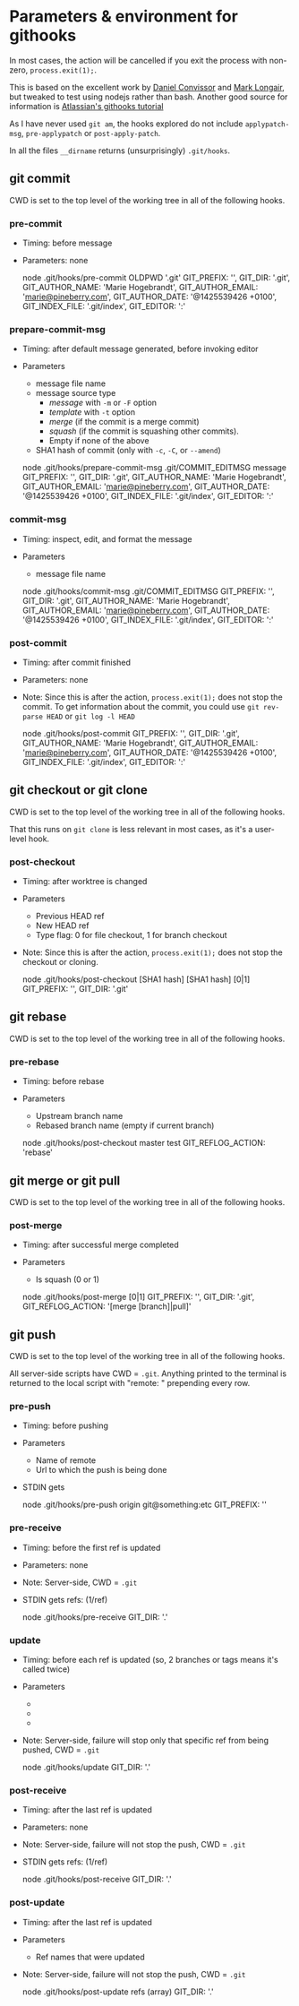 # Parameters & environment for githooks

In most cases, the action will be cancelled if you exit the process with
non-zero, `process.exit(1);`.

This is based on the excellent work by [Daniel Convissor](http://www.analysisandsolutions.com/code/git-hooks-summary-cheat-sheet.htm)
and [Mark Longair](http://longair.net/blog/2011/04/09/missing-git-hooks-documentation/),
but tweaked to test using nodejs rather than bash. Another good source for
information is [Atlassian's githooks tutorial](https://www.atlassian.com/git/tutorials/git-hooks/local-hooks)

As I have never used `git am`, the hooks explored do not include `applypatch-msg`,
`pre-applypatch` or `post-apply-patch`.

In all the files `__dirname` returns (unsurprisingly) `.git/hooks`.

## git commit
CWD is set to the top level of the working tree in all of the following hooks.

### pre-commit
* Timing: before message
* Parameters: none

    node .git/hooks/pre-commit
    OLDPWD '.git'
    GIT_PREFIX: '',
    GIT_DIR: '.git',
    GIT_AUTHOR_NAME: 'Marie Hogebrandt',
    GIT_AUTHOR_EMAIL: 'marie@pineberry.com',
    GIT_AUTHOR_DATE: '@1425539426 +0100',
    GIT_INDEX_FILE: '.git/index',
    GIT_EDITOR: ':'

### prepare-commit-msg
* Timing: after default message generated, before invoking editor
* Parameters
    * message file name
    * message source type
        * *message* with `-m` or `-F` option
        * *template* with `-t` option
        * *merge* (if the commit is a merge commit)
        * *squash* (if the commit is squashing other commits).
        * Empty if none of the above
    * SHA1 hash of commit (only with `-c`, `-C`, or `--amend`)

    node .git/hooks/prepare-commit-msg .git/COMMIT_EDITMSG message
    GIT_PREFIX: '',
    GIT_DIR: '.git',
    GIT_AUTHOR_NAME: 'Marie Hogebrandt',
    GIT_AUTHOR_EMAIL: 'marie@pineberry.com',
    GIT_AUTHOR_DATE: '@1425539426 +0100',
    GIT_INDEX_FILE: '.git/index',
    GIT_EDITOR: ':'

### commit-msg
* Timing: inspect, edit, and format the message
* Parameters
    * message file name

    node .git/hooks/commit-msg .git/COMMIT_EDITMSG
    GIT_PREFIX: '',
    GIT_DIR: '.git',
    GIT_AUTHOR_NAME: 'Marie Hogebrandt',
    GIT_AUTHOR_EMAIL: 'marie@pineberry.com',
    GIT_AUTHOR_DATE: '@1425539426 +0100',
    GIT_INDEX_FILE: '.git/index',
    GIT_EDITOR: ':'

### post-commit
* Timing: after commit finished
* Parameters: none
* Note: Since this is after the action, `process.exit(1);` does not stop the commit.
    To get information about the commit, you could use `git rev-parse HEAD` or
    `git log -l HEAD`

    node .git/hooks/post-commit
    GIT_PREFIX: '',
    GIT_DIR: '.git',
    GIT_AUTHOR_NAME: 'Marie Hogebrandt',
    GIT_AUTHOR_EMAIL: 'marie@pineberry.com',
    GIT_AUTHOR_DATE: '@1425539426 +0100',
    GIT_INDEX_FILE: '.git/index',
    GIT_EDITOR: ':'

## git checkout or git clone
CWD is set to the top level of the working tree in all of the following hooks.

That this runs on `git clone` is less relevant in most cases, as it's a
user-level hook.

### post-checkout
* Timing: after worktree is changed
* Parameters
    * Previous HEAD ref
    * New HEAD ref
    * Type flag: 0 for file checkout, 1 for branch checkout
* Note: Since this is after the action, `process.exit(1);` does not stop the checkout or cloning.

    node .git/hooks/post-checkout [SHA1 hash] [SHA1 hash] [0|1]
    GIT_PREFIX: '',
    GIT_DIR: '.git'

## git rebase
CWD is set to the top level of the working tree in all of the following hooks.

### pre-rebase
* Timing: before rebase
* Parameters
    * Upstream branch name
    * Rebased branch name (empty if current branch)

    node .git/hooks/post-checkout master test
    GIT_REFLOG_ACTION: 'rebase'

## git merge or git pull
CWD is set to the top level of the working tree in all of the following hooks.

### post-merge
* Timing: after successful merge completed
* Parameters
    * Is squash (0 or 1)

    node .git/hooks/post-merge [0|1]
    GIT_PREFIX: '',
    GIT_DIR: '.git',
    GIT_REFLOG_ACTION: '[merge [branch]|pull]'

## git push
CWD is set to the top level of the working tree in all of the following hooks.

All server-side scripts have CWD = `.git`. Anything printed to the terminal
is returned to the local script with "remote: " prepending every row.

### pre-push
* Timing: before pushing
* Parameters
    * Name of remote
    * Url to which the push is being done
* STDIN gets <local ref> <local sha1> <remote ref> <remote sha1>

    node .git/hooks/pre-push origin git@something:etc
    GIT_PREFIX: ''

### pre-receive
* Timing: before the first ref is updated
* Parameters: none
* Note: Server-side, CWD = `.git`
* STDIN gets refs: <remote sha1> <local sha1> <local ref> (1/ref)

    node .git/hooks/pre-receive
    GIT_DIR: '.'

### update
* Timing: before each ref is updated (so, 2 branches or tags means it's called twice)
* Parameters
    * <local ref>
    * <remote sha1>
    * <local sha1>
* Note: Server-side, failure will stop only that specific ref from being pushed, CWD = `.git`

    node .git/hooks/update
    GIT_DIR: '.'

### post-receive
* Timing: after the last ref is updated
* Parameters: none
* Note: Server-side, failure will not stop the push, CWD = `.git`
* STDIN gets refs: <remote sha1> <local sha1> <local ref> (1/ref)

    node .git/hooks/post-receive
    GIT_DIR: '.'

### post-update
* Timing: after the last ref is updated
* Parameters
    * Ref names that were updated
* Note: Server-side, failure will not stop the push, CWD = `.git`

    node .git/hooks/post-update refs (array)
    GIT_DIR: '.'
